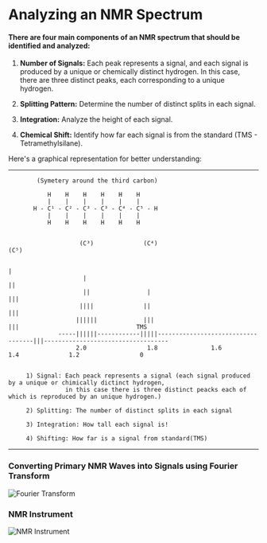 # Analyzing an NMR Spectrum

#### There are four main components of an NMR spectrum that should be identified and analyzed:

1. **Number of Signals:** Each peak represents a signal, and each signal is produced by a unique or chemically distinct hydrogen. In this case, there are three distinct peaks, each corresponding to a unique hydrogen.

2. **Splitting Pattern:** Determine the number of distinct splits in each signal.

3. **Integration:** Analyze the height of each signal.

4. **Chemical Shift:** Identify how far each signal is from the standard (TMS - Tetramethylsilane).

Here's a graphical representation for better understanding:



-------------------------------------------------------------------------------------------------------

            (Symetery around the third carbon)
                 
               H    H    H    H    H    H
               |    |    |    |    |    |
           H - C¹ - C² - C³ - C³ - C⁴ - C⁵ - H
               |    |    |    |    |    |
               H    H    H    H    H    H


                        (C³)              (C⁴)                                   (C⁵)

                                                                                  |
                         |                                                       ||    
                         ||                |                                     |||
                        ||||              ||                                     |||
                       ||||||             |||                                    |||                                 TMS
                  -----||||||------------|||||-----------------------------------|||-----------------------------------
                       2.0                 1.8               1.6                 1.4              1.2                 0


         1) Signal: Each peack represents a signal (each signal produced by a unique or chimically dictinct hydrogen, 
                    in this case there is three distinct peacks each of which is reproduced by an unique hydrogen.)

         2) Splitting: The number of distinct splits in each signal

         3) Integration: How tall each signal is!

         4) Shifting: How far is a signal from standard(TMS)

-------------------------------------------------------------------------------------------------------


### Converting Primary NMR Waves into Signals using Fourier Transform

![Fourier Transform](https://github.com/LoqmanSamani/protein_structure_analysis/blob/systembiology/images/nmr_signal.png)

### NMR Instrument

![NMR Instrument](https://github.com/LoqmanSamani/protein_structure_analysis/blob/systembiology/images/nmr_magnet.png)




